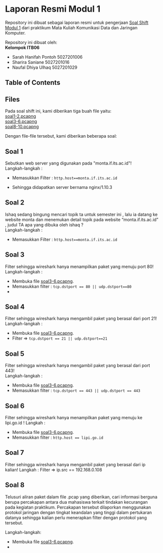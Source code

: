 # Laporan Resmi Modul 1
Repository ini dibuat sebagai laporan resmi untuk pengerjaan [Soal Shift Modul 1](https://docs.google.com/document/d/1e5fXdleV59vFthVeK0O5WfmuOYV6xi6WkpHsZEiBofE/edit) dari praktikum Mata Kuliah Komunikasi Data dan Jaringan Komputer.

Repository ini dibuat oleh:  
**Kelompok ITB06**
- Sarah Hanifah Pontoh	5027201006
- Sharira Saniane 	5027201016
- Naufal Dhiya Ulhaq 	5027201029


## Table of Contents

## Files
Pada soal shift ini, kami diberikan tiga buah file yaitu:  
[soal1-2.pcapng](https://drive.google.com/file/d/1ys_8z-ggXnAFC9Pztaw_2MDpf1QfKUZX/view?usp=sharing)    
[soal3-6.pcapng](https://drive.google.com/file/d/1T-8AzH97Z6xmWpKk7ptwIIIOzWnXq6ij/view?usp=sharing)  
[soal8-10.pcapng](https://drive.google.com/file/d/1auVHDMKHhpbDLwRyN_cmPW7x4sL-a_fy/view?usp=sharing)  

Dengan file-file tersebut, kami diberikan beberapa soal:

## Soal 1
Sebutkan web server yang digunakan pada "monta.if.its.ac.id"!  
Langkah-langkah : 
- Memasukkan Filter : `http.host==monta.if.its.ac.id`

- Sehingga didapatkan server bernama nginx/1.10.3
## Soal 2
Ishaq sedang bingung mencari topik ta untuk semester ini , lalu ia datang ke website monta dan menemukan detail topik pada website “monta.if.its.ac.id” , judul TA apa yang dibuka oleh ishaq ?  
Langkah-langkah : 
- Memasukkan Filter : `http.host==monta.if.its.ac.id`

## Soal 3
Filter sehingga wireshark hanya menampilkan paket yang menuju port 80!  
Langkah-langkah :  
- Membuka file [soal3-6.pcapng](https://drive.google.com/file/d/1T-8AzH97Z6xmWpKk7ptwIIIOzWnXq6ij/view?usp=sharing).
- Memasukkan filter : `tcp.dstport == 80 || udp.dstport==80`
- 

## Soal 4
Filter sehingga wireshark hanya mengambil paket yang berasal dari port 21!  
Langkah-langkah : 
- Membuka file [soal3-6.pcapng](https://drive.google.com/file/d/1T-8AzH97Z6xmWpKk7ptwIIIOzWnXq6ij/view?usp=sharing).
- Filter => `tcp.dstport == 21 || udp.dstport==21`

## Soal 5
Filter sehingga wireshark hanya mengambil paket yang berasal dari port 443!  
Langkah-langkah : 
- Membuka file [soal3-6.pcapng](https://drive.google.com/file/d/1T-8AzH97Z6xmWpKk7ptwIIIOzWnXq6ij/view?usp=sharing).
- Memasukkan filter :  `tcp.dstport == 443 || udp.dstport == 443`

## Soal 6
Filter sehingga wireshark hanya menampilkan paket yang menuju ke lipi.go.id !
Langkah : 
- Membuka file [soal3-6.pcapng](https://drive.google.com/file/d/1T-8AzH97Z6xmWpKk7ptwIIIOzWnXq6ij/view?usp=sharing).
- Memasukkan filter :  `http.host == lipi.go.id`

## Soal 7
Filter sehingga wireshark hanya mengambil paket yang berasal dari ip kalian!
Langkah : 
Filter => ip.src == 192.168.0.108

## Soal 8
Telusuri aliran paket dalam file .pcap yang diberikan, cari informasi berguna berupa percakapan antara dua mahasiswa terkait tindakan kecurangan pada kegiatan praktikum. Percakapan tersebut dilaporkan menggunakan protokol jaringan dengan tingkat keandalan yang tinggi dalam pertukaran datanya sehingga kalian perlu menerapkan filter dengan protokol yang tersebut.  

Langkah-langkah:
- Membuka file [soal3-6.pcapng](https://drive.google.com/file/d/1T-8AzH97Z6xmWpKk7ptwIIIOzWnXq6ij/view?usp=sharing).
- 

